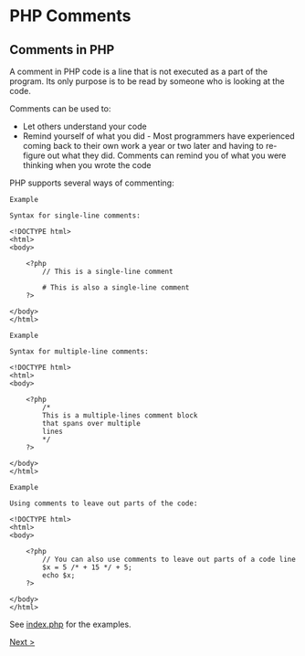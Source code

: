 # PHP Comments

## Comments in PHP

A comment in PHP code is a line that is not executed as a part of the program. Its only purpose is to be read by someone who is looking at the code.

Comments can be used to:

- Let others understand your code
- Remind yourself of what you did - Most programmers have experienced coming back to their own work a year or two later and having to re-figure out what they did. Comments can remind you of what you were thinking when you wrote the code

PHP supports several ways of commenting:

```
Example

Syntax for single-line comments:

<!DOCTYPE html>
<html>
<body>

    <?php
        // This is a single-line comment

        # This is also a single-line comment
    ?>

</body>
</html> 
```

```
Example

Syntax for multiple-line comments:

<!DOCTYPE html>
<html>
<body>

    <?php
        /*
        This is a multiple-lines comment block
        that spans over multiple
        lines
        */
    ?>

</body>
</html> 
```

```
Example

Using comments to leave out parts of the code:

<!DOCTYPE html>
<html>
<body>

    <?php
        // You can also use comments to leave out parts of a code line
        $x = 5 /* + 15 */ + 5;
        echo $x;
    ?>

</body>
</html> 
```

See [index.php](index.php) for the examples.

[Next >](../4.%20Variables/README.md)